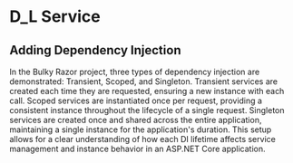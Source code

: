 # D_L Service
## Adding Dependency Injection 
In the Bulky Razor project, three types of dependency injection are demonstrated: Transient, Scoped, and Singleton. Transient services are created each time they are requested, ensuring a new instance with each call. Scoped services are instantiated once per request, providing a consistent instance throughout the lifecycle of a single request. Singleton services are created once and shared across the entire application, maintaining a single instance for the application's duration. This setup allows for a clear understanding of how each DI lifetime affects service management and instance behavior in an ASP.NET Core application.


